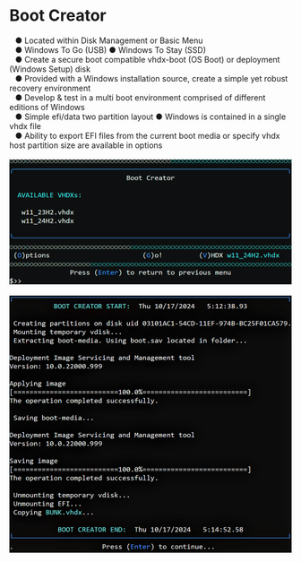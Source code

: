 # Boot Creator
⠀● Located within Disk Management or Basic Menu \
⠀● Windows To Go (USB) ● Windows To Stay (SSD) \
⠀● Create a secure boot compatible vhdx-boot (OS Boot) or deployment (Windows Setup) disk \
⠀● Provided with a Windows installation source, create a simple yet robust recovery environment \
⠀● Develop & test in a multi boot environment comprised of different editions of Windows \
⠀● Simple efi/data two partition layout ● Windows is contained in a single vhdx file \
⠀● Ability to export EFI files from the current boot media or specify vhdx host partition size are available in options \
⠀\
![Alt text](https://raw.githubusercontent.com/joshuacline/documentation/main/windick/png/bootcreator.png "bootcreator")
⠀\
![Alt text](https://raw.githubusercontent.com/joshuacline/documentation/main/windick/png/bootcreatorlog.png "bootcreatorlog")
